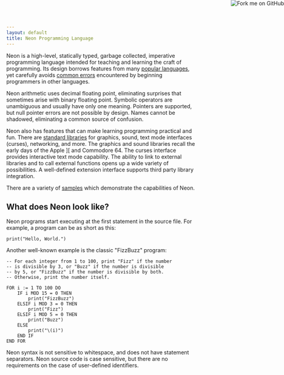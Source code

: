 ```yaml
---
layout: default
title: Neon Programming Language
---
```


Neon is a high-level, statically typed, garbage collected, imperative programming language intended for teaching and learning the craft of programming.
Its design borrows features from many [popular languages](motivation.html), yet carefully avoids [common errors](common-errors.html) encountered by beginning programmers in other languages.

Neon arithmetic uses decimal floating point, eliminating surprises that sometimes arise with binary floating point.
Symbolic operators are unambiguous and usually have only one meaning.
Pointers are supported, but null pointer errors are not possible by design.
Names cannot be shadowed, eliminating a common source of confusion.

Neon also has features that can make learning programming practical and fun.
There are [standard libraries](html/index.html) for graphics, sound, text mode interfaces (curses), networking, and more.
The graphics and sound libraries recall the early days of the Apple ][ and Commodore 64.
The curses interface provides interactive text mode capability.
The ability to link to external libraries and to call external functions opens up a wide variety of possibilities.
A well-defined extension interface supports third party library integration.

There are a variety of [samples](samples/index.html) which demonstrate the capabilities of Neon.

## What does Neon look like?

Neon programs start executing at the first statement in the source file.
For example, a program can be as short as this:

    print("Hello, World.")

Another well-known example is the classic "FizzBuzz" program:

    -- For each integer from 1 to 100, print "Fizz" if the number
    -- is divisible by 3, or "Buzz" if the number is divisible
    -- by 5, or "FizzBuzz" if the number is divisible by both.
    -- Otherwise, print the number itself.

    FOR i := 1 TO 100 DO
        IF i MOD 15 = 0 THEN
            print("FizzBuzz")
        ELSIF i MOD 3 = 0 THEN
            print("Fizz")
        ELSIF i MOD 5 = 0 THEN
            print("Buzz")
        ELSE
            print("\(i)")
        END IF
    END FOR

Neon syntax is not sensitive to whitespace, and does not have statement separators.
Neon source code is case sensitive, but there are no requirements on the case of user-defined identifiers.

<a href="https://github.com/ghewgill/neon-lang"><img style="position: absolute; top: 0; right: 0; border: 0;" src="https://camo.githubusercontent.com/365986a132ccd6a44c23a9169022c0b5c890c387/68747470733a2f2f73332e616d617a6f6e6177732e636f6d2f6769746875622f726962626f6e732f666f726b6d655f72696768745f7265645f6161303030302e706e67" alt="Fork me on GitHub" data-canonical-src="https://s3.amazonaws.com/github/ribbons/forkme_right_red_aa0000.png"></a>
